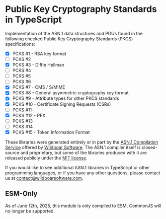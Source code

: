 # Public Key Cryptography Standards in TypeScript

Implementation of the ASN.1 data structures and PDUs found in the following
checked Public Key Cryptography Standards (PKCS) specifications:

- [x] PCKS #1 - RSA key format
- [ ] PCKS #2
- [x] PCKS #3 - Diffie Hellman
- [ ] PCKS #4
- [ ] PCKS #5
- [ ] PCKS #6
- [x] PCKS #7 - CMS / S/MIME
- [x] PCKS #8 - General asymmetric cryptography key format
- [x] PCKS #9 - Attribute types for other PKCS standards
- [x] PCKS #10 - Certificate Signing Requests (CSRs)
- [ ] PCKS #11
- [x] PCKS #12 - PFX
- [ ] PCKS #13
- [ ] PCKS #14
- [x] PCKS #15 - Token Information Format

These libraries were generated entirely or in part by the
[ASN.1 Compilation Service](https://wildboarsoftware.com/asn1-compilation)
offered by [Wildboar Software](https://wildboarsoftware.com). The ASN.1
compiler itself is closed-source and proprietary, but some of the libraries
produced with it are released publicly under the
[MIT license](https://mit-license.org/).

If you would like to see additional ASN.1 libraries in TypeScript or other
programming languages, or if you have any other questions, please contact us at
[contact@wildboarsoftware.com](mailto:contact@wildboarsoftware.com).

## ESM-Only

As of June 12th, 2025, this module is only compiled to ESM. CommonJS will no
longer be supported.
